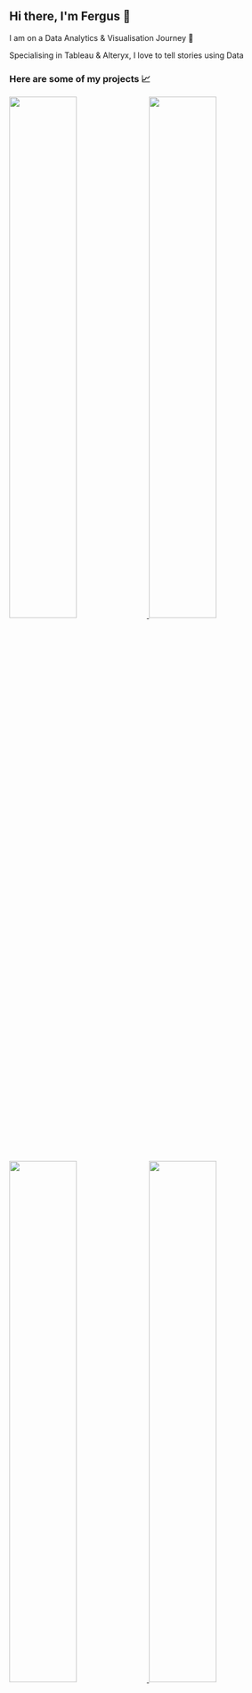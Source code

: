 ## Hi there, I'm Fergus 👋



I am on a Data Analytics & Visualisation Journey 🌱

Specialising in Tableau & Alteryx, I love to tell stories using Data


### Here are some of my projects 📈



<a href="https://public.tableau.com/app/profile/fergus.smith/viz/TheCarbonClean-Up/Dashboard2">
  <img src="https://public.tableau.com/thumb/views/TheCarbonClean-Up/Dashboard2" width ="49%"> 
</a>


 <a href="https://public.tableau.com/app/profile/fergus.smith/viz/DoRecentSexualAssaultCasesRevealLegalSystemFlaws/Dashboard1">
    <img src="https://public.tableau.com/thumb/views/DoRecentSexualAssaultCasesRevealLegalSystemFlaws/Dashboard1" width ="49%">
  </a>

  <a href="https://public.tableau.com/app/profile/fergus.smith/viz/SaveusfromcostofEnergyCrisis/Dashboard1">
    <img src="https://public.tableau.com/thumb/views/SaveusfromcostofEnergyCrisis/Dashboard1" width ="49%">
  </a>


  <a href="https://public.tableau.com/app/profile/fergus.smith/viz/BudgetExpensesInsightsDashboard/DASH">
    <img src="https://public.tableau.com/thumb/views/BudgetExpensesInsightsDashboard/DASH" width ="49%">
  </a>

  <a href="https://public.tableau.com/app/profile/fergus.smith/viz/Aguidetoyournextworkation/FINAL">
    <img src="https://public.tableau.com/thumb/views/Aguidetoyournextworkation/FINAL" width ="49%">
  </a>








